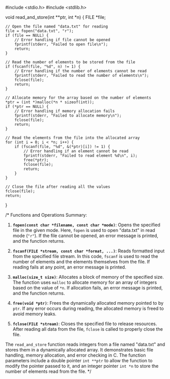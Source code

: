 #include <stdio.h>
#include <stdlib.h>

void read_and_store(int **ptr, int *n) {
    FILE *file;

    // Open the file named "data.txt" for reading
    file = fopen("data.txt", "r");
    if (file == NULL) {
        // Error handling if file cannot be opened
        fprintf(stderr, "Failed to open file\n");
        return;
    }

    // Read the number of elements to be stored from the file
    if (fscanf(file, "%d", n) != 1) {
        // Error handling if the number of elements cannot be read
        fprintf(stderr, "Failed to read the number of elements\n");
        fclose(file);
        return;
    }

    // Allocate memory for the array based on the number of elements
    *ptr = (int *)malloc(*n * sizeof(int));
    if (*ptr == NULL) {
        // Error handling if memory allocation fails
        fprintf(stderr, "Failed to allocate memory\n");
        fclose(file);
        return;
    }

    // Read the elements from the file into the allocated array
    for (int i = 0; i < *n; i++) {
        if (fscanf(file, "%d", &(*ptr)[i]) != 1) {
            // Error handling if an element cannot be read
            fprintf(stderr, "Failed to read element %d\n", i);
            free(*ptr);
            fclose(file);
            return;
        }
    }

    // Close the file after reading all the values
    fclose(file);
    return;
}

/*
Functions and Operations Summary:

1. **`fopen(const char *filename, const char *mode)`**: Opens the specified file in the given mode. Here, `fopen` is used to open "data.txt" in read mode (`"r"`). If the file cannot be opened, an error message is printed, and the function returns.

2. **`fscanf(FILE *stream, const char *format, ...)`**: Reads formatted input from the specified file stream. In this code, `fscanf` is used to read the number of elements and the elements themselves from the file. If reading fails at any point, an error message is printed.

3. **`malloc(size_t size)`**: Allocates a block of memory of the specified size. The function uses `malloc` to allocate memory for an array of integers based on the value of `*n`. If allocation fails, an error message is printed, and the function returns.

4. **`free(void *ptr)`**: Frees the dynamically allocated memory pointed to by `ptr`. If any error occurs during reading, the allocated memory is freed to avoid memory leaks.

5. **`fclose(FILE *stream)`**: Closes the specified file to release resources. After reading all data from the file, `fclose` is called to properly close the file.

The `read_and_store` function reads integers from a file named "data.txt" and stores them in a dynamically allocated array. It demonstrates basic file handling, memory allocation, and error checking in C. The function parameters include a double pointer `int **ptr` to allow the function to modify the pointer passed to it, and an integer pointer `int *n` to store the number of elements read from the file.
*/
